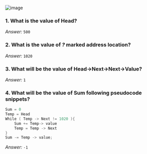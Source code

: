 ![image](https://github.com/2023-anik/My_Code_Archive/assets/137913614/da10f32a-66a7-4cf7-96c8-e3fc797dfb23)

### 1. What is the value of Head?
*Answer:* `500`
### 2. What is the value of *?* marked address location?
*Answer:* `1020`
### 3. What will be the value of Head->Next->Next->Value?
*Answer:* `1`
### 4. What will be the value of Sum following pseudocode snippets?
```cpp
Sum = 0
Temp = Head
While ( Temp -> Next != 1020 ){
    Sum += Temp-> value
    Temp = Temp -> Next
}
Sum -= Temp -> value;
```
*Answer:* `-1`



